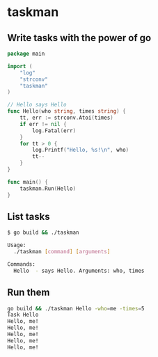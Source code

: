 # taskman

## Write tasks with the power of go
```go
package main

import (
	"log"
	"strconv"
	"taskman"
)

// Hello says Hello
func Hello(who string, times string) {
	tt, err := strconv.Atoi(times)
	if err != nil {
		log.Fatal(err)
	}
	for tt > 0 {
		log.Printf("Hello, %s!\n", who)
		tt--
	}
}

func main() {
	taskman.Run(Hello)
}

```

## List tasks

```bash
$ go build && ./taskman

Usage:
  ./taskman [command] [arguments]

Commands:
  Hello  - says Hello. Arguments: who, times
```

## Run them

```bash
go build && ./taskman Hello -who=me -times=5
Task Hello
Hello, me!
Hello, me!
Hello, me!
Hello, me!
Hello, me!
```
